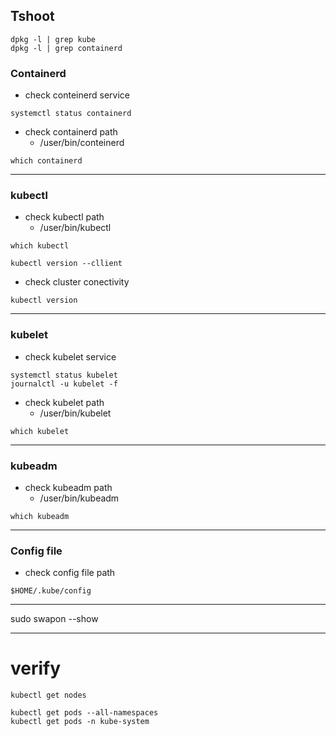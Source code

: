 ## Tshoot
```
dpkg -l | grep kube
dpkg -l | grep containerd
```
### Containerd
- check conteinerd service
```
systemctl status containerd
```
- check containerd path
    * /user/bin/conteinerd
```
which containerd
```
----------------------------------------------------------------------
###  kubectl

- check kubectl path
    * /user/bin/kubectl
```
which kubectl
```
```
kubectl version --cllient
```


- check cluster conectivity 
```
kubectl version
```

-----------------------------------------------------------------------
### kubelet
- check kubelet service
```
systemctl status kubelet
journalctl -u kubelet -f
```

- check kubelet path
    * /user/bin/kubelet
```
which kubelet
```

-----------------------------------------------------------------------
### kubeadm
- check kubeadm path
    * /user/bin/kubeadm
```
which kubeadm
```
----------------------------------------------------------------------
### Config file
- check config file path
```
$HOME/.kube/config
```
--------------------------------------------------------------------
sudo swapon --show

--------------------------------------------------------------------
# verify 
```
kubectl get nodes

kubectl get pods --all-namespaces
kubectl get pods -n kube-system


```
